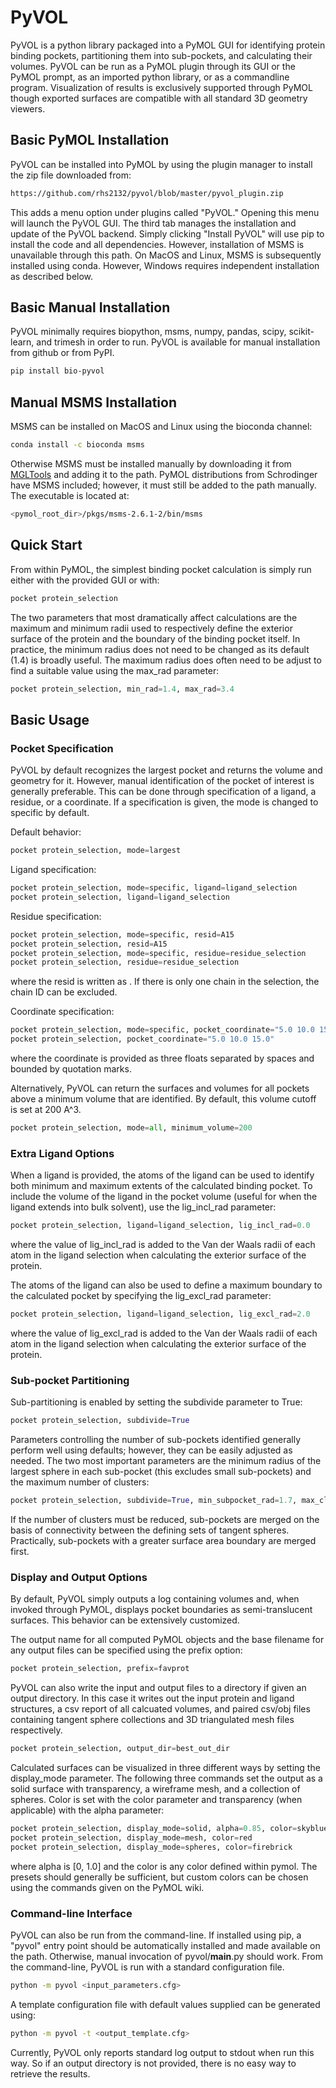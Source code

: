 # PyVOL

PyVOL is a python library packaged into a PyMOL GUI for identifying protein binding pockets, partitioning them into sub-pockets, and calculating their volumes. PyVOL can be run as a PyMOL plugin through its GUI or the PyMOL prompt, as an imported python library, or as a commandline program. Visualization of results is exclusively supported through PyMOL though exported surfaces are compatible with all standard 3D geometry viewers.

## Basic PyMOL Installation
PyVOL can be installed into PyMOL by using the plugin manager to install the zip file downloaded from:
```bash
https://github.com/rhs2132/pyvol/blob/master/pyvol_plugin.zip
```
This adds a menu option under plugins called "PyVOL." Opening this menu will launch the PyVOL GUI. The third tab manages the installation and update of the PyVOL backend. Simply clicking "Install PyVOL" will use pip to install the code and all dependencies. However, installation of MSMS is unavailable through this path. On MacOS and Linux, MSMS is subsequently installed using conda. However, Windows requires independent installation as described below.

## Basic Manual Installation
PyVOL minimally requires biopython, msms, numpy, pandas, scipy, scikit-learn, and trimesh in order to run. PyVOL is available for manual installation from github or from PyPI.
```bash
pip install bio-pyvol
```

## Manual MSMS Installation
MSMS can be installed on MacOS and Linux using the bioconda channel:
```bash
conda install -c bioconda msms

```
Otherwise MSMS must be installed manually by downloading it from [MGLTools](http://mgltools.scripps.edu/packages/MSMS/) and adding it to the path. PyMOL distributions from Schrodinger have MSMS included; however, it must still be added to the path manually. The executable is located at:
```bash
<pymol_root_dir>/pkgs/msms-2.6.1-2/bin/msms
```

## Quick Start
From within PyMOL, the simplest binding pocket calculation is simply run either with the provided GUI or with:
```python
pocket protein_selection
```
The two parameters that most dramatically affect calculations are the maximum and minimum radii used to respectively define the exterior surface of the protein and the boundary of the binding pocket itself. In practice, the minimum radius does not need to be changed as its default (1.4) is broadly useful. The maximum radius does often need to be adjust to find a suitable value using the max_rad parameter:
```python
pocket protein_selection, min_rad=1.4, max_rad=3.4
```

## Basic Usage
### Pocket Specification
PyVOL by default recognizes the largest pocket and returns the volume and geometry for it. However, manual identification of the pocket of interest is generally preferable. This can be done through specification of a ligand, a residue, or a coordinate. If a specification is given, the mode is changed to specific by default.

Default behavior:
```python
pocket protein_selection, mode=largest
```
Ligand specification:
```python
pocket protein_selection, mode=specific, ligand=ligand_selection
pocket protein_selection, ligand=ligand_selection
```
Residue specification:
```python
pocket protein_selection, mode=specific, resid=A15
pocket protein_selection, resid=A15
pocket protein_selection, mode=specific, residue=residue_selection
pocket protein_selection, residue=residue_selection
```
where the resid is written as <Chain><Residue number>. If there is only one chain in the selection, the chain ID can be excluded.

Coordinate specification:
```python
pocket protein_selection, mode=specific, pocket_coordinate="5.0 10.0 15.0"
pocket protein_selection, pocket_coordinate="5.0 10.0 15.0"
```
where the coordinate is provided as three floats separated by spaces and bounded by quotation marks.

Alternatively, PyVOL can return the surfaces and volumes for all pockets above a minimum volume that are identified. By default, this volume cutoff is set at 200 A^3.
```python
pocket protein_selection, mode=all, minimum_volume=200
```

### Extra Ligand Options
When a ligand is provided, the atoms of the ligand can be used to identify both minimum and maximum extents of the calculated binding pocket. To include the volume of the ligand in the pocket volume (useful for when the ligand extends into bulk solvent), use the lig_incl_rad parameter:
```python
pocket protein_selection, ligand=ligand_selection, lig_incl_rad=0.0
```
where the value of lig_incl_rad is added to the Van der Waals radii of each atom in the ligand selection when calculating the exterior surface of the protein.

The atoms of the ligand can also be used to define a maximum boundary to the calculated pocket by specifying the lig_excl_rad parameter:
```python
pocket protein_selection, ligand=ligand_selection, lig_excl_rad=2.0
```
where the value of lig_excl_rad is added to the Van der Waals radii of each atom in the ligand selection when calculating the exterior surface of the protein.

### Sub-pocket Partitioning
Sub-partitioning is enabled by setting the subdivide parameter to True:
```python
pocket protein_selection, subdivide=True
```

Parameters controlling the number of sub-pockets identified generally perform well using defaults; however, they can be easily adjusted as needed. The two most important parameters are the minimum radius of the largest sphere in each sub-pocket (this excludes small sub-pockets) and the maximum number of clusters:
```python
pocket protein_selection, subdivide=True, min_subpocket_rad=1.7, max_clusters=10
```
If the number of clusters must be reduced, sub-pockets are merged on the basis of connectivity between the defining sets of tangent spheres. Practically, sub-pockets with a greater surface area boundary are merged first.

### Display and Output Options
By default, PyVOL simply outputs a log containing volumes and, when invoked through PyMOL, displays pocket boundaries as semi-translucent surfaces. This behavior can be extensively customized.

The output name for all computed PyMOL objects and the base filename for any output files can be specified using the prefix option:
```python
pocket protein_selection, prefix=favprot
```
PyVOL can also write the input and output files to a directory if given an output directory. In this case it writes out the input protein and ligand structures, a csv report of all calcuated volumes, and paired csv/obj files containing tangent sphere collections and 3D triangulated mesh files respectively.
```python
pocket protein_selection, output_dir=best_out_dir
```

Calculated surfaces can be visualized in three different ways by setting the display_mode parameter. The following three commands set the output as a solid surface with transparency, a wireframe mesh, and a collection of spheres. Color is set with the color parameter and transparency (when applicable) with the alpha parameter:
```python
pocket protein_selection, display_mode=solid, alpha=0.85, color=skyblue
pocket protein_selection, display_mode=mesh, color=red
pocket protein_selection, display_mode=spheres, color=firebrick
```
where alpha is [0, 1.0] and the color is any color defined within pymol. The presets should generally be sufficient, but custom colors can be chosen using the commands given on the PyMOL wiki.


### Command-line Interface
PyVOL can also be run from the command-line. If installed using pip, a "pyvol" entry point should be automatically installed and made available on the path. Otherwise, manual invocation of pyvol/__main__.py should work. From the command-line, PyVOL is run with a standard configuration file.
```bash
python -m pyvol <input_parameters.cfg>
```
A template configuration file with default values supplied can be generated using:
```bash
python -m pyvol -t <output_template.cfg>
```
Currently, PyVOL only reports standard log output to stdout when run this way. So if an output directory is not provided, there is no easy way to retrieve the results.
